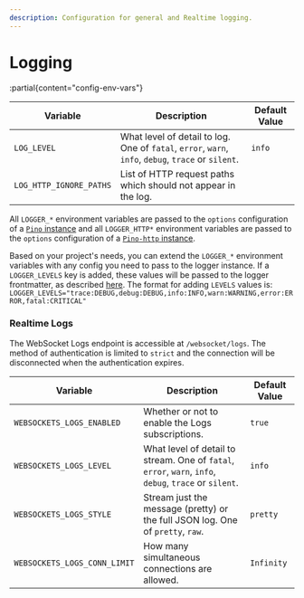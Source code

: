 ```yaml
---
description: Configuration for general and Realtime logging.
---
```


# Logging

:partial{content="config-env-vars"}

| Variable                | Description                                                                                         | Default Value |
| ----------------------- | --------------------------------------------------------------------------------------------------- | ------------- |
| `LOG_LEVEL`             | What level of detail to log. One of `fatal`, `error`, `warn`, `info`, `debug`, `trace` or `silent`. | `info`        |
| `LOG_HTTP_IGNORE_PATHS` | List of HTTP request paths which should not appear in the log.                                      |               |

All `LOGGER_*` environment variables are passed to the `options` configuration of a [`Pino` instance](https://github.com/pinojs/pino/blob/master/docs/api.md#options) and all `LOGGER_HTTP*` environment variables are passed to the `options` configuration of a [`Pino-http` instance](https://github.com/pinojs/pino-http#api). 

Based on your project's needs, you can extend the `LOGGER_*` environment variables with any config you need to pass to the logger instance. If a `LOGGER_LEVELS` key is added, these values will be passed to the logger frontmatter, as described [here](https://github.com/pinojs/pino/blob/master/docs/help.md#mapping-pino-log-levels-to-google-cloud-logging-stackdriver-severity-levels). The format for adding `LEVELS` values is: `LOGGER_LEVELS="trace:DEBUG,debug:DEBUG,info:INFO,warn:WARNING,error:ERROR,fatal:CRITICAL"`

### Realtime Logs

The WebSocket Logs endpoint is accessible at `/websocket/logs`. The method of authentication is limited to `strict` and the connection will be disconnected when the authentication expires. 

| Variable                     | Description                                                                                            | Default Value |
| ---------------------------- | ------------------------------------------------------------------------------------------------------ | ------------- |
| `WEBSOCKETS_LOGS_ENABLED`    | Whether or not to enable the Logs subscriptions.                                                       | `true`        |
| `WEBSOCKETS_LOGS_LEVEL`      | What level of detail to stream. One of `fatal`, `error`, `warn`, `info`, `debug`, `trace` or `silent`. | `info`        |
| `WEBSOCKETS_LOGS_STYLE`      | Stream just the message (pretty) or the full JSON log. One of `pretty`, `raw`.                         | `pretty`      |
| `WEBSOCKETS_LOGS_CONN_LIMIT` | How many simultaneous connections are allowed.                                                         | `Infinity`    |
